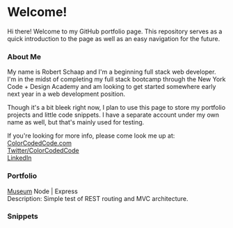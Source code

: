 # Welcome!
Hi there! Welcome to my GitHub portfolio page. This repository serves as a quick introduction to the page as well as an easy navigation for the future.

### About Me
My name is Robert Schaap and I'm a beginning full stack web developer. I'm in the midst of completing my full stack bootcamp through the New York Code + Design Academy and am looking to get started somewhere early next year in a web development position.

Though it's a bit bleek right now, I plan to use this page to store my portfolio projects and little code snippets. I have a separate account under my own name as well, but that's mainly used for testing.

If you're looking for more info, please come look me up at:  
[ColorCodedCode.com](http://www.colorcodedcode.com)  
[Twitter/ColorCodedCode](https://www.twitter.com/colorcodedcode)  
[LinkedIn](https://www.linkedin.com/in/robertschaap)

### Portfolio 
[Museum](https://github.com/colorcodedcode/museum_node-express) Node | Express  
Description: Simple test of REST routing and MVC architecture.

### Snippets
